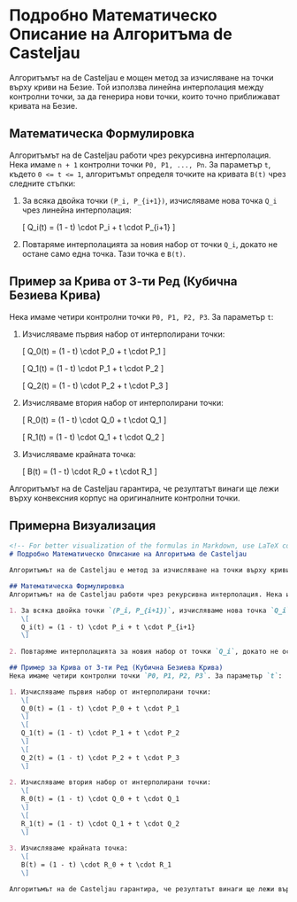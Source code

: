 # Подробно Математическо Описание на Алгоритъма de Casteljau

Алгоритъмът на de Casteljau е мощен метод за изчисляване на точки върху криви на Безие. Той използва линейна интерполация между контролни точки, за да генерира нови точки, които точно приближават кривата на Безие.

## Математическа Формулировка

Алгоритъмът на de Casteljau работи чрез рекурсивна интерполация. Нека имаме `n + 1` контролни точки `P0, P1, ..., Pn`. За параметър `t`, където `0 <= t <= 1`, алгоритъмът определя точките на кривата `B(t)` чрез следните стъпки:

1. За всяка двойка точки `(P_i, P_{i+1})`, изчисляваме нова точка `Q_i` чрез линейна интерполация:

   \[
   Q_i(t) = (1 - t) \cdot P_i + t \cdot P_{i+1}
   \]

2. Повтаряме интерполацията за новия набор от точки `Q_i`, докато не остане само една точка. Тази точка е `B(t)`.

## Пример за Крива от 3-ти Ред (Кубична Безиева Крива)

Нека имаме четири контролни точки `P0, P1, P2, P3`. За параметър `t`:

1. Изчисляваме първия набор от интерполирани точки:

   \[
   Q_0(t) = (1 - t) \cdot P_0 + t \cdot P_1
   \]

   \[
   Q_1(t) = (1 - t) \cdot P_1 + t \cdot P_2
   \]

   \[
   Q_2(t) = (1 - t) \cdot P_2 + t \cdot P_3
   \]

2. Изчисляваме втория набор от интерполирани точки:

   \[
   R_0(t) = (1 - t) \cdot Q_0 + t \cdot Q_1
   \]

   \[
   R_1(t) = (1 - t) \cdot Q_1 + t \cdot Q_2
   \]

3. Изчисляваме крайната точка:

   \[
   B(t) = (1 - t) \cdot R_0 + t \cdot R_1
   \]

Алгоритъмът на de Casteljau гарантира, че резултатът винаги ще лежи върху конвексния корпус на оригиналните контролни точки.

## Примерна Визуализация

```markdown
<!-- For better visualization of the formulas in Markdown, use LaTeX compatible environments like Jupyter notebooks or tools like MathJax. -->
# Подробно Математическо Описание на Алгоритъма de Casteljau

Алгоритъмът на de Casteljau е метод за изчисляване на точки върху криви на Безие. Той използва линейна интерполация между контролни точки, за да генерира нови точки, които приближават кривата на Безие.

## Математическа Формулировка
Алгоритъмът на de Casteljau работи чрез рекурсивна интерполация. Нека имаме `n + 1` контролни точки `P0, P1, ..., Pn`. За параметър `t`, където `0 <= t <= 1`, алгоритъмът определя точките на кривата `B(t)` чрез следните стъпки:

1. За всяка двойка точки `(P_i, P_{i+1})`, изчисляваме нова точка `Q_i` чрез линейна интерполация:
   \[
   Q_i(t) = (1 - t) \cdot P_i + t \cdot P_{i+1}
   \]
   
2. Повтаряме интерполацията за новия набор от точки `Q_i`, докато не остане само една точка. Тази точка е `B(t)`.

## Пример за Крива от 3-ти Ред (Кубична Безиева Крива)
Нека имаме четири контролни точки `P0, P1, P2, P3`. За параметър `t`:

1. Изчисляваме първия набор от интерполирани точки:
   \[
   Q_0(t) = (1 - t) \cdot P_0 + t \cdot P_1
   \]
   \[
   Q_1(t) = (1 - t) \cdot P_1 + t \cdot P_2
   \]
   \[
   Q_2(t) = (1 - t) \cdot P_2 + t \cdot P_3
   \]
   
2. Изчисляваме втория набор от интерполирани точки:
   \[
   R_0(t) = (1 - t) \cdot Q_0 + t \cdot Q_1
   \]
   \[
   R_1(t) = (1 - t) \cdot Q_1 + t \cdot Q_2
   \]
   
3. Изчисляваме крайната точка:
   \[
   B(t) = (1 - t) \cdot R_0 + t \cdot R_1
   \]

Алгоритъмът на de Casteljau гарантира, че резултатът винаги ще лежи върху конвексния корпус на оригиналните контролни точки.

